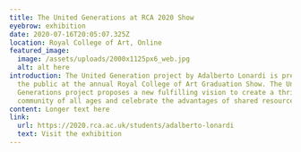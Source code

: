 ```yaml
---
title: The United Generations at RCA 2020 Show
eyebrow: exhibition
date: 2020-07-16T20:05:07.325Z
location: Royal College of Art, Online
featured_image:
  image: /assets/uploads/2000x1125px6_web.jpg
  alt: alt here
introduction: The United Generation project by Adalberto Lonardi is presented to
  the public at the annual Royal College of Art Graduation Show. The United
  Generations project proposes a new fulfilling vision to create a thriving
  community of all ages and celebrate the advantages of shared resources.
content: Longer text here
link:
  url: https://2020.rca.ac.uk/students/adalberto-lonardi
  text: Visit the exhibition
---
```

